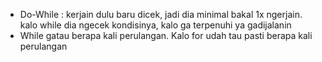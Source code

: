 
- Do-While : kerjain dulu baru dicek, jadi dia minimal bakal 1x ngerjain. kalo while dia ngecek kondisinya, kalo ga terpenuhi ya gadijalanin
- While gatau berapa kali perulangan. Kalo for udah tau pasti berapa kali perulangan
